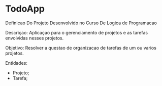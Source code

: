# TodoApp
Definicao Do Projeto Desenvolvido no Curso De Logica de Programacao 

Descriçao: Aplicaçao para o gerenciamento de projetos e as tarefas envolvidas nesses projetos.

Objetivo: Resolver a questao de organizacao  de tarefas de um ou varios projetos.

Entidades:

* Projeto;
* Tarefa;
